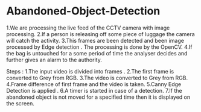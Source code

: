 # Abandoned-Object-Detection

1.We are processing the live feed of the CCTV camera with image processing.
2.If a person is releasing off some piece of luggage the camera will catch the activity.
3.This frames are been detected and been image processed by Edge detection . The processing is done by the OpenCV.
4.If the bag is untouched for a some period of time the analyser decides and further gives an alarm to the authority.

Steps :
1.The input video is divided into frames .
2.The first frame is converted to Grey from RGB.
3.The video is converted to Grey from RGB.
4.Frame difference of first frame and the video is taken.
5.Canny Edge Detection is applied .
6.A timer is started in case of a detection.
7.If the abandoned object is not moved for a specified time then it is displayed on the screen.


